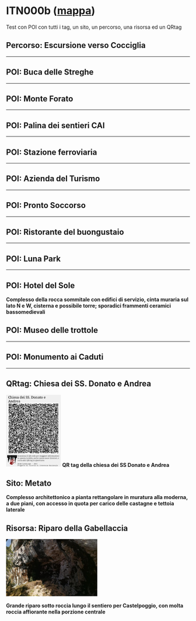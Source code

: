 # ITN000b ([mappa](https://umap.openstreetmap.fr/it/map/uls017_riparo_della_gabellaccia_1075582?scaleControl=false&miniMap=false&scrollWheelZoom=false&zoomControl=true&editMode=disabled&moreControl=true&searchControl=null&tilelayersControl=null&embedControl=null&datalayersControl=true&onLoadPanel=none&captionBar=false&captionMenus=true))
Test con POI con tutti i tag, un sito, un percorso, una risorsa ed un QRtag
## Percorso: Escursione verso Cocciglia
****
## POI: Buca delle Streghe
****
## POI: Monte Forato
****
## POI: Palina dei sentieri CAI
****
## POI: Stazione ferroviaria
****
## POI: Azienda del Turismo
****
## POI: Pronto Soccorso
****
## POI: Ristorante del buongustaio
****
## POI: Luna Park
****
## POI: Hotel del Sole
**Complesso della rocca sommitale con edifici di servizio, cinta muraria sul lato N e W, cisterna e possibile torre; sporadici frammenti ceramici bassomedievali**
## POI: Museo delle trottole
****
## POI: Monumento ai Caduti
****
## QRtag: Chiesa dei SS. Donato e Andrea
[<img src='qrtags/lwtyx6.png' width='150'/>](qrtags/lwtyx6.png) **QR tag della chiesa dei SS Donato e Andrea**
## Sito: Metato
**Complesso architettonico a pianta rettangolare in muratura alla moderna, a due piani, con accesso in quota per carico delle castagne e tettoia laterale**
## Risorsa: Riparo della Gabellaccia
[<img src='/vignettes/h4yygB44.jpg' width='250'/>](/vignettes/h4yygB44.jpg) 

**Grande riparo sotto roccia lungo il sentiero per Castelpoggio, con molta roccia affiorante nella porzione centrale**
